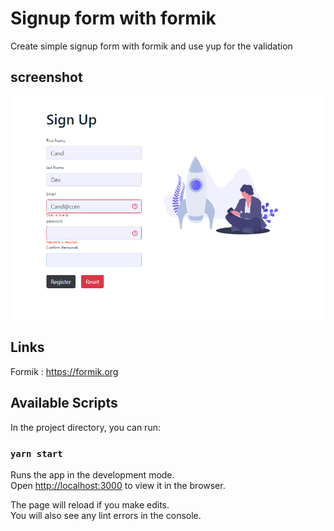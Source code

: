 # Signup form with formik
Create simple signup form with formik and use yup for the validation

## screenshot
![Signup screenshot](./src/assets/signup.png)

## Links
Formik : https://formik.org <br/>

## Available Scripts

In the project directory, you can run:

### `yarn start`

Runs the app in the development mode.\
Open [http://localhost:3000](http://localhost:3000) to view it in the browser.

The page will reload if you make edits.\
You will also see any lint errors in the console.
